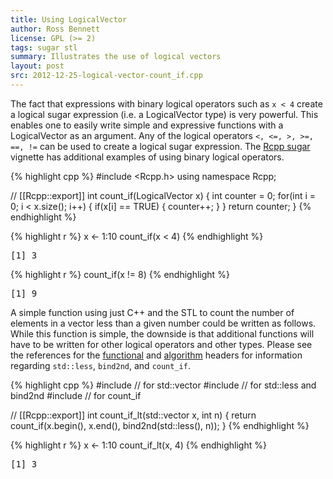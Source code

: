 ```yaml
---
title: Using LogicalVector
author: Ross Bennett
license: GPL (>= 2)
tags: sugar stl
summary: Illustrates the use of logical vectors
layout: post
src: 2012-12-25-logical-vector-count_if.cpp
---
```




The fact that expressions with binary logical operators 
such as `x < 4` create a logical sugar expression 
(i.e. a LogicalVector type) is very powerful. This enables
one to easily write simple and expressive functions with
a LogicalVector as an argument.
Any of the logical operators `<, <=, >, >=, ==, !=` can be used
to create a logical sugar expression. The [Rcpp sugar](http://cran.r-project.org/web/packages/Rcpp/vignettes/Rcpp-sugar.pdf)
vignette has additional examples of using binary logical operators.

{% highlight cpp %}
#include <Rcpp.h>
using namespace Rcpp;
 
// [[Rcpp::export]]
int count_if(LogicalVector x) {
    int counter = 0;
    for(int i = 0; i < x.size(); i++) {
        if(x[i] == TRUE) {
            counter++;
        }
    }
    return counter;
}
{% endhighlight %}


{% highlight r %}
x <- 1:10
count_if(x < 4)
{% endhighlight %}



<pre class="output">
[1] 3
</pre>



{% highlight r %}
count_if(x != 8)
{% endhighlight %}



<pre class="output">
[1] 9
</pre>


A simple function using just C++ and the STL to count the
number of elements in a vector less than a given number could
be written as follows. While this function is simple, the
downside is that additional functions will have to be
written for other logical operators and other types.
Please see the references for the [functional](http://www.cplusplus.com/reference/functional/) and [algorithm](http://www.cplusplus.com/reference/algorithm/)
headers for information regarding `std::less`, `bind2nd`, and `count_if`.

{% highlight cpp %}
#include <vector>        // for std::vector
#include <functional>    // for std::less and bind2nd
#include <algorithm>     // for count_if

// [[Rcpp::export]]
int count_if_lt(std::vector<double> x, int n) {
    return count_if(x.begin(), x.end(), bind2nd(std::less<double>(), n));
}
{% endhighlight %}


{% highlight r %}
x <- 1:10
count_if_lt(x, 4)
{% endhighlight %}



<pre class="output">
[1] 3
</pre>

